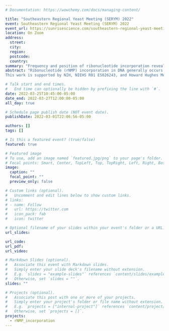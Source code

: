 ```yaml
---
# Documentation: https://wowchemy.com/docs/managing-content/

title: "Southeastern Regional Yeast Meeting (SERYM) 2022"
event: Southeastern Regional Yeast Meeting (SERYM) 2022
event_url: https://sunrisescience.com/southeastern-regional-yeast-meeting-2022-march-25-27-at-vanderbilt
location: On Zoom
address:
  street:
  city: 
  region: 
  postcode:
  country:
summary: "Frequency and position of ribonucleotide incorporation reveal the division of labor of replicative DNA polymerases"
abstract: "Ribonucleotide (rNMP) incorporation in DNA generally occurs in all kingdoms of life, results in DNA structural change, genome instability, and influences the protein-DNA interaction. Previous studies in yeast showed that replicative DNA polymerases α, δ, and ε, particularly low-fidelity mutants of these Pols misincorporate substantial rNMPs in DNA during DNA replication. These rNMPs are efficiently removed with the help of ribonuclease (RNase) H2. In this study, we performed a computational analysis of rNMPs embedded around yeast autonomously replicating sequences (ARSs), where DNA replication starts, and Pols α, δ, and ε synthesize the leading and lagging strands. We used published rNMP incorporation datasets generated by ribose-seq, emRiboSeq, and RHII-HydEn-seq techniques. We analyzed the rNMP incorporation strand biases in both wild-type and ribonuclease (RNase) H2-nulllibraries. The results show an overall preference of rNMP incorporation on the leading strand in wild-type Pols and Pol ε low-fidelity mutant libraries. But Pol α or Pol δ low-fidelity mutant libraries display a preference for rNMP incorporation on the lagging strand. All the rNMP preferences are reduced around late-firing and low-efficiency ARSs in RNase H2-mutant libraries. Furthermore, at the beginning of DNA replication, the leading/lagging-strand ratio of rNMP incorporation increases in wild-type DNA Pol and Pol ε low-fidelity mutant libraries and decreases in Pol δ low-fidelity mutant libraries, which reflects the Pol δ-Pol ε handoff and validates replicative polymerase division of labor in the leading strand synthesis. Moreover, we found the different rNMP incorporation context preferences of different DNA polymerases. The DNA Pol δ prefers to incorporate rNMPs after dCMP while Pol ε prefers to incorporate rNMPs after dCMP. Those preferences are strengthened with low-fidelity mutants. Overall, we uncover the characteristics of rNMP incorporation around ARS’s, which are induced by different DNA polymerases, and we validate the labor division of DNA polymerases.
This work is supported by NIH, NIEHS R01 ES026243, and Howard Hughes Medical Institute Faculty Scholars Award, HHMI 55108574 to F. Storici."

# Talk start and end times.
#   End time can optionally be hidden by prefixing the line with `#`.
date: 2022-03-25T10:45:00-05:00
date_end: 2022-03-27T12:00:00-05:00
all_day: true

# Schedule page publish date (NOT event date).
publishDate: 2022-03-01T22:06:56-05:00

authors: []
tags: []

# Is this a featured event? (true/false)
featured: true

# Featured image
# To use, add an image named `featured.jpg/png` to your page's folder. 
# Focal points: Smart, Center, TopLeft, Top, TopRight, Left, Right, BottomLeft, Bottom, BottomRight.
image:
  caption: ""
  focal_point: ""
  preview_only: false

# Custom links (optional).
#   Uncomment and edit lines below to show custom links.
# links:
# - name: Follow
#   url: https://twitter.com
#   icon_pack: fab
#   icon: twitter

# Optional filename of your slides within your event's folder or a URL.
url_slides:

url_code:
url_pdf:
url_video:

# Markdown Slides (optional).
#   Associate this event with Markdown slides.
#   Simply enter your slide deck's filename without extension.
#   E.g. `slides = "example-slides"` references `content/slides/example-slides.md`.
#   Otherwise, set `slides = ""`.
slides: ""

# Projects (optional).
#   Associate this post with one or more of your projects.
#   Simply enter your project's folder or file name without extension.
#   E.g. `projects = ["internal-project"]` references `content/project/deep-learning/index.md`.
#   Otherwise, set `projects = []`.
projects:
  - rNMP_incorporation
---
```

